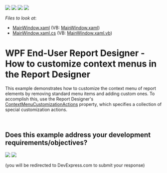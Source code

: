 <!-- default badges list -->
![](https://img.shields.io/endpoint?url=https://codecentral.devexpress.com/api/v1/VersionRange/128605098/21.1.5%2B)
[![](https://img.shields.io/badge/Open_in_DevExpress_Support_Center-FF7200?style=flat-square&logo=DevExpress&logoColor=white)](https://supportcenter.devexpress.com/ticket/details/T416357)
[![](https://img.shields.io/badge/📖_How_to_use_DevExpress_Examples-e9f6fc?style=flat-square)](https://docs.devexpress.com/GeneralInformation/403183)
[![](https://img.shields.io/badge/💬_Leave_Feedback-feecdd?style=flat-square)](#does-this-example-address-your-development-requirementsobjectives)
<!-- default badges end -->
<!-- default file list -->
*Files to look at*:

* [MainWindow.xaml](./CS/CustomizeContextMenus/MainWindow.xaml) (VB: [MainWindow.xaml](./VB/CustomizeContextMenus/MainWindow.xaml))
* [MainWindow.xaml.cs](./CS/CustomizeContextMenus/MainWindow.xaml.cs) (VB: [MainWindow.xaml.vb](./VB/CustomizeContextMenus/MainWindow.xaml.vb))
<!-- default file list end -->
# WPF End-User Report Designer - How to customize context menus in the Report Designer


This example demonstrates how to customize the context menu of report elements by removing standard menu items and adding custom ones. To accomplish this, use the Report Designer's <a href="https://documentation.devexpress.com/#WPF/DevExpressXpfReportsUserDesignerReportDesigner_ContextMenuCustomizationActionstopic">ContextMenuCustomizationActions</a> property, which specifies a collection of special customization actions.

<br/>


<!-- feedback -->
## Does this example address your development requirements/objectives?

[<img src="https://www.devexpress.com/support/examples/i/yes-button.svg"/>](https://www.devexpress.com/support/examples/survey.xml?utm_source=github&utm_campaign=reporting-wpf-customize-context-menus-in-report-designer&~~~was_helpful=yes) [<img src="https://www.devexpress.com/support/examples/i/no-button.svg"/>](https://www.devexpress.com/support/examples/survey.xml?utm_source=github&utm_campaign=reporting-wpf-customize-context-menus-in-report-designer&~~~was_helpful=no)

(you will be redirected to DevExpress.com to submit your response)
<!-- feedback end -->
